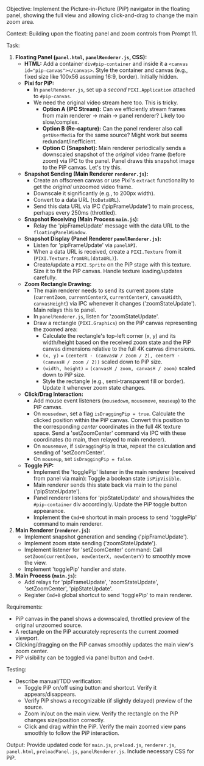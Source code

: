 Objective: Implement the Picture-in-Picture (PiP) navigator in the floating panel, showing the full view and allowing click-and-drag to change the main zoom area.

Context: Building upon the floating panel and zoom controls from Prompt 11.

Task:
1.  **Floating Panel (`panel.html`, `panelRenderer.js`, CSS):**
    * **HTML:** Add a container `div#pip-container` and inside it a `<canvas id="pip-canvas"></canvas>`. Style the container and canvas (e.g., fixed size like 100x56 assuming 16:9, border). Initially hidden.
    * **Pixi for PiP:**
        * In `panelRenderer.js`, set up a *second* `PIXI.Application` attached to `#pip-canvas`.
        * We need the original video stream here too. This is tricky.
            * **Option A (IPC Stream):** Can we efficiently stream frames from main renderer -> main -> panel renderer? Likely too slow/complex.
            * **Option B (Re-capture):** Can the panel renderer also call `getUserMedia` for the same source? Might work but seems redundant/inefficient.
            * **Option C (Snapshot):** Main renderer periodically sends a downscaled snapshot of the *original* video frame (before zoom) via IPC to the panel. Panel draws this snapshot image to the PiP canvas. Let's try this.
    * **Snapshot Sending (Main Renderer `renderer.js`):**
        * Create an offscreen canvas or use Pixi's `extract` functionality to get the *original* unzoomed video frame.
        * Downscale it significantly (e.g., to 200px width).
        * Convert to a data URL (`toDataURL`).
        * Send this data URL via IPC ('pipFrameUpdate') to main process, perhaps every 250ms (throttled).
    * **Snapshot Receiving (Main Process `main.js`):**
        * Relay the 'pipFrameUpdate' message with the data URL to the `floatingPanelWindow`.
    * **Snapshot Display (Panel Renderer `panelRenderer.js`):**
        * Listen for 'pipFrameUpdate' via `panelAPI`.
        * When a data URL is received, create a `PIXI.Texture` from it (`PIXI.Texture.fromURL(dataURL)`).
        * Create/update a `PIXI.Sprite` on the PiP stage with this texture. Size it to fit the PiP canvas. Handle texture loading/updates carefully.
    * **Zoom Rectangle Drawing:**
        * The main renderer needs to send its current zoom state (`currentZoom`, `currentCenterX`, `currentCenterY`, `canvasWidth`, `canvasHeight`) via IPC whenever it changes ('zoomStateUpdate'). Main relays this to panel.
        * In `panelRenderer.js`, listen for 'zoomStateUpdate'.
        * Draw a rectangle (`PIXI.Graphics`) on the PiP canvas representing the zoomed area:
            * Calculate the rectangle's top-left corner (x, y) and its width/height based on the received zoom state and the PiP canvas dimensions relative to the full 4K canvas dimensions.
            * `(x, y)` = `(centerX - (canvasW / zoom / 2), centerY - (canvasH / zoom / 2))` scaled down to PiP size.
            * `(width, height)` = `(canvasW / zoom, canvasH / zoom)` scaled down to PiP size.
            * Style the rectangle (e.g., semi-transparent fill or border). Update it whenever zoom state changes.
    * **Click/Drag Interaction:**
        * Add mouse event listeners (`mousedown`, `mousemove`, `mouseup`) to the PiP canvas.
        * On `mousedown`, set a flag `isDraggingPip = true`. Calculate the clicked position within the PiP canvas. Convert this position to the corresponding *center* coordinates in the full 4K texture space. Send a 'setZoomCenter' command via IPC with these coordinates (to main, then relayed to main renderer).
        * On `mousemove`, if `isDraggingPip` is true, repeat the calculation and sending of 'setZoomCenter'.
        * On `mouseup`, set `isDraggingPip = false`.
    * **Toggle PiP:**
        * Implement the 'togglePip' listener in the main renderer (received from panel via main): Toggle a boolean state `isPipVisible`.
        * Main renderer sends this state back via main to the panel ('pipStateUpdate').
        * Panel renderer listens for 'pipStateUpdate' and shows/hides the `#pip-container` div accordingly. Update the PiP toggle button appearance.
        * Implement the `Cmd+0` shortcut in main process to send 'togglePip' command to main renderer.
2.  **Main Renderer (`renderer.js`):**
    * Implement snapshot generation and sending ('pipFrameUpdate').
    * Implement zoom state sending ('zoomStateUpdate').
    * Implement listener for 'setZoomCenter' command: Call `setZoom(currentZoom, newCenterX, newCenterY)` to smoothly move the view.
    * Implement 'togglePip' handler and state.
3.  **Main Process (`main.js`):**
    * Add relays for 'pipFrameUpdate', 'zoomStateUpdate', 'setZoomCenter', 'pipStateUpdate'.
    * Register `Cmd+0` global shortcut to send 'togglePip' to main renderer.

Requirements:
* PiP canvas in the panel shows a downscaled, throttled preview of the original unzoomed source.
* A rectangle on the PiP accurately represents the current zoomed viewport.
* Clicking/dragging on the PiP canvas smoothly updates the main view's zoom center.
* PiP visibility can be toggled via panel button and `Cmd+0`.

Testing:
* Describe manual/TDD verification:
    * Toggle PiP on/off using button and shortcut. Verify it appears/disappears.
    * Verify PiP shows a recognizable (if slightly delayed) preview of the source.
    * Zoom in/out on the main view. Verify the rectangle on the PiP changes size/position correctly.
    * Click and drag within the PiP. Verify the main zoomed view pans smoothly to follow the PiP interaction.

Output: Provide updated code for `main.js`, `preload.js`, `renderer.js`, `panel.html`, `preloadPanel.js`, `panelRenderer.js`. Include necessary CSS for PiP.